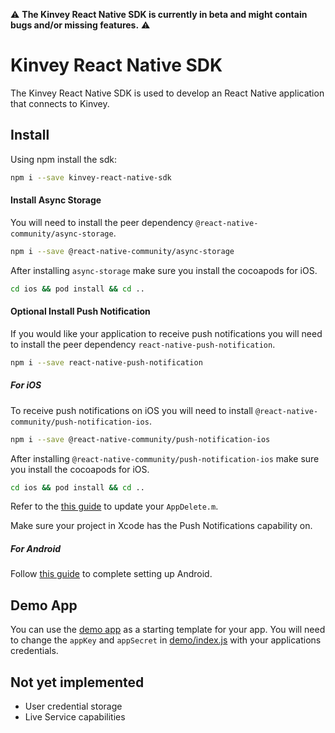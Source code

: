 :warning: **The Kinvey React Native SDK is currently in beta and might contain bugs and/or missing features.** :warning:

# Kinvey React Native SDK

The Kinvey React Native SDK is used to develop an React Native application that connects to Kinvey.

## Install

Using npm install the sdk:

```bash
npm i --save kinvey-react-native-sdk
```

#### Install Async Storage

You will need to install the peer dependency `@react-native-community/async-storage`.

```bash
npm i --save @react-native-community/async-storage
```

After installing `async-storage` make sure you install the cocoapods for iOS.

```bash
cd ios && pod install && cd ..
```

#### **Optional** Install Push Notification

If you would like your application to receive push notifications you will need to install the peer dependency `react-native-push-notification`.

```bash
npm i --save react-native-push-notification
```

##### For iOS

To receive push notifications on iOS you will need to install `@react-native-community/push-notification-ios`.

```bash
npm i --save @react-native-community/push-notification-ios
```

After installing `@react-native-community/push-notification-ios` make sure you install the cocoapods for iOS.

```bash
cd ios && pod install && cd ..
```

Refer to the [this guide](https://github.com/react-native-community/react-native-push-notification-ios#appdelegatem) to update your `AppDelete.m`.

Make sure your project in Xcode has the Push Notifications capability on.

##### For Android

Follow [this guide](https://github.com/zo0r/react-native-push-notification#android-manual-installation) to complete setting up Android.

## Demo App

You can use the [demo app](./demo) as a starting template for your app. You will need to change the `appKey` and `appSecret` in [demo/index.js](./demo/index.js) with your applications credentials.

## Not yet implemented

- User credential storage
- Live Service capabilities
